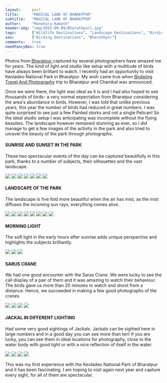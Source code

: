 ```yaml
---
layout:     post
title:      "MAGICAL LAND OF BHARATPUR"
subtitle:   "MAGICAL LAND OF BHARATPUR"
author:     "Manohara Kamath"
header-img: "img/2015-06-09/Bharathpur1.jpg"
tags:       ["Wildlife Destinations", "Landscape Destinations", "Birding Destinations", "Bharatpur"]
seo:		["Birding Destinations", "Bharathpur"]
comments:   true
needFancyBox: true
---
```



<p>Photos from <a href="http://www.wilderhood.com/destination/Bharatpur" target="_blank"> Bharatpur </a> captured by several photographers have amazed me for years. The kind of light and studio like setup with a multitude of birds have always been brilliant to watch. I recently had an opportunity to visit Keoladeo National Park in Bharatpur. My wish came true when <a href="http://www.wilderhood.com/organizer/Birdwing%20Photography" target="_blank">Birdwing Travel And Photography</a> trip to Bharatpur and Chambal was announced.</p>

<p>Once we were there, the light was ideal as it is and I had also hoped to see thousands of birds- a very normal expectation from Bharatpur considering the area's abundance in birds. However, I was told that unlike previous years, this year the number of birds had reduced in great numbers. I was quite surprised to see just a few Painted storks and not a single Pelican! So the ideal studio setup I was anticipating was incomplete without the flying beauties. The landscape however remained stunning as ever, so I did manage to get a few images of the activity in the park and also tried to unravel the beauty of the park through photographs.</p>

<h4>SUNRISE AND SUNSET IN THE PARK</h4>

<p>These two spectacular events of the day can be captured beautifully in this park, thanks to a number of subjects, their silhouettes and the vast landscape.</p>

<div class="w-entity-images">
	<a class="fancybox" rel="group" href="{{ site.baseurl }}/img/2015-06-09/Bharathpur2.jpg"> <img class="w-customised-image-preview w-small-image-preview" src="{{ site.baseurl }}/img/2015-06-09/Bharathpur2.jpg"></a>
	<a class="fancybox" rel="group" href="{{ site.baseurl }}/img/2015-06-09/Bharathpur3.jpg"> <img class="w-customised-image-preview w-small-image-preview" src="{{ site.baseurl }}/img/2015-06-09/Bharathpur3.jpg"></a>
	<a class="fancybox" rel="group" href="{{ site.baseurl }}/img/2015-06-09/Bharathpur4.jpg"> <img class="w-customised-image-preview w-small-image-preview" src="{{ site.baseurl }}/img/2015-06-09/Bharathpur4.jpg"></a>
	<a class="fancybox" rel="group" href="{{ site.baseurl }}/img/2015-06-09/Bharathpur5.jpg"> <img class="w-customised-image-preview w-small-image-preview" src="{{ site.baseurl }}/img/2015-06-09/Bharathpur5.jpg"></a>
	<a class="fancybox" rel="group" href="{{ site.baseurl }}/img/2015-06-09/Bharathpur6.jpg"> <img class="w-customised-image-preview w-small-image-preview" src="{{ site.baseurl }}/img/2015-06-09/Bharathpur6.jpg"></a>
	<a class="fancybox" rel="group" href="{{ site.baseurl }}/img/2015-06-09/Bharathpur7.jpg"> <img class="w-customised-image-preview w-small-image-preview" src="{{ site.baseurl }}/img/2015-06-09/Bharathpur7.jpg"></a>
	<a class="fancybox" rel="group" href="{{ site.baseurl }}/img/2015-06-09/Bharathpur8.jpg"> <img class="w-customised-image-preview w-small-image-preview" src="{{ site.baseurl }}/img/2015-06-09/Bharathpur8.jpg"></a>
</div>

<h4>LANDSCAPE OF THE PARK</h4>

<p>The landscape is five fold more beautiful when the air has mist, as the mist diffuses the incoming sun rays, everything comes alive. </p>

<div class="w-entity-images">
	<a class="fancybox" rel="group" href="{{ site.baseurl }}/img/2015-06-09/Bharathpur9.jpg"> <img class="w-customised-image-preview w-small-image-preview" src="{{ site.baseurl }}/img/2015-06-09/Bharathpur9.jpg"></a>
	<a class="fancybox" rel="group" href="{{ site.baseurl }}/img/2015-06-09/Bharathpur10.jpg"> <img class="w-customised-image-preview w-small-image-preview" src="{{ site.baseurl }}/img/2015-06-09/Bharathpur10.jpg"></a>
	<a class="fancybox" rel="group" href="{{ site.baseurl }}/img/2015-06-09/Bharathpur11.jpg"> <img class="w-customised-image-preview w-small-image-preview" src="{{ site.baseurl }}/img/2015-06-09/Bharathpur11.jpg"></a>
	<a class="fancybox" rel="group" href="{{ site.baseurl }}/img/2015-06-09/Bharathpur12.jpg"> <img class="w-customised-image-preview w-small-image-preview" src="{{ site.baseurl }}/img/2015-06-09/Bharathpur12.jpg"></a>
	<a class="fancybox" rel="group" href="{{ site.baseurl }}/img/2015-06-09/Bharathpur13.jpg"> <img class="w-customised-image-preview w-small-image-preview" src="{{ site.baseurl }}/img/2015-06-09/Bharathpur13.jpg"></a>
	<a class="fancybox" rel="group" href="{{ site.baseurl }}/img/2015-06-09/Bharathpur14.jpg"> <img class="w-customised-image-preview w-small-image-preview" src="{{ site.baseurl }}/img/2015-06-09/Bharathpur14.jpg"></a>
	<a class="fancybox" rel="group" href="{{ site.baseurl }}/img/2015-06-09/Bharathpur15.jpg"> <img class="w-customised-image-preview w-small-image-preview" src="{{ site.baseurl }}/img/2015-06-09/Bharathpur15.jpg"></a>
	<a class="fancybox" rel="group" href="{{ site.baseurl }}/img/2015-06-09/Bharathpur16.jpg"> <img class="w-customised-image-preview w-small-image-preview" src="{{ site.baseurl }}/img/2015-06-09/Bharathpur16.jpg"></a>
</div>

<h4>MORNING LIGHT</h4>

<p>The soft light in the early hours after sunrise adds unique perspective and highlights the subjects brilliantly.</p>

<div class="w-entity-images">
	<a class="fancybox" rel="group" href="{{ site.baseurl }}/img/2015-06-09/Bharathpur17.jpg"> <img class="w-customised-image-preview w-small-image-preview" src="{{ site.baseurl }}/img/2015-06-09/Bharathpur17.jpg"></a>
	<a class="fancybox" rel="group" href="{{ site.baseurl }}/img/2015-06-09/Bharathpur18.jpg"> <img class="w-customised-image-preview w-small-image-preview" src="{{ site.baseurl }}/img/2015-06-09/Bharathpur18.jpg"></a>
	<a class="fancybox" rel="group" href="{{ site.baseurl }}/img/2015-06-09/Bharathpur19.jpg"> <img class="w-customised-image-preview w-small-image-preview" src="{{ site.baseurl }}/img/2015-06-09/Bharathpur19.jpg"></a>
</div>

<h4>SARUS CRANE</h4>

<p>We had one good encounter with the Saras Crane. We were lucky to see the call display of a pair of them and it was amazing to watch their behaviour. The birds gave us more than 20 minutes to watch and shoot from a distance. Hence, we succeeded in making a few good photographs of the cranes.</p>

<div class="w-entity-images">
	<a class="fancybox" rel="group" href="{{ site.baseurl }}/img/2015-06-09/Bharathpur20.jpg"> <img class="w-customised-image-preview w-small-image-preview" src="{{ site.baseurl }}/img/2015-06-09/Bharathpur20.jpg"></a>
	<a class="fancybox" rel="group" href="{{ site.baseurl }}/img/2015-06-09/Bharathpur21.jpg"> <img class="w-customised-image-preview w-small-image-preview" src="{{ site.baseurl }}/img/2015-06-09/Bharathpur21.jpg"></a>
	<a class="fancybox" rel="group" href="{{ site.baseurl }}/img/2015-06-09/Bharathpur22.jpg"> <img class="w-customised-image-preview w-small-image-preview" src="{{ site.baseurl }}/img/2015-06-09/Bharathpur22.jpg"></a>
	<a class="fancybox" rel="group" href="{{ site.baseurl }}/img/2015-06-09/Bharathpur23.jpg"> <img class="w-customised-image-preview w-small-image-preview" src="{{ site.baseurl }}/img/2015-06-09/Bharathpur23.jpg"></a>
</div>

<h4>JACKAL IN DIFFERENT LIGHTING</h4>

<p>Had some very good sightings of Jackals. Jackals can be sighted here in large numbers and in a good day you can see more than ten! If you are lucky, you can see them in ideal locations for photography, close to the water body with good light or with a nice reflection of itself in the water.</p>

<div class="w-entity-images">
	<a class="fancybox" rel="group" href="{{ site.baseurl }}/img/2015-06-09/Bharathpur24.jpg"> <img class="w-customised-image-preview w-small-image-preview" src="{{ site.baseurl }}/img/2015-06-09/Bharathpur24.jpg"></a>
	<a class="fancybox" rel="group" href="{{ site.baseurl }}/img/2015-06-09/Bharathpur25.jpg"> <img class="w-customised-image-preview w-small-image-preview" src="{{ site.baseurl }}/img/2015-06-09/Bharathpur25.jpg"></a>
	<a class="fancybox" rel="group" href="{{ site.baseurl }}/img/2015-06-09/Bharathpur26.jpg"> <img class="w-customised-image-preview w-small-image-preview" src="{{ site.baseurl }}/img/2015-06-09/Bharathpur26.jpg"></a>
	<a class="fancybox" rel="group" href="{{ site.baseurl }}/img/2015-06-09/Bharathpur27.jpg"> <img class="w-customised-image-preview w-small-image-preview" src="{{ site.baseurl }}/img/2015-06-09/Bharathpur27.jpg"></a>
</div>

<p>This was my first experience with the Keoladeo National Park of Bharatpur and it has been fascinating. I am hoping to visit again next year and capture every sight, for all of them are spectacular.</p>

